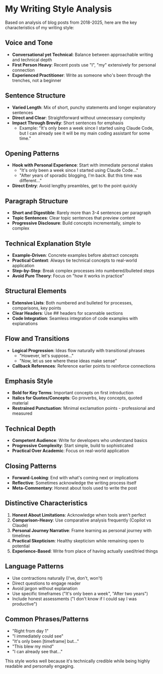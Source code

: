 # My Writing Style Analysis

Based on analysis of blog posts from 2018-2025, here are the key characteristics of my writing style:

## Voice and Tone
- **Conversational yet Technical**: Balance between approachable writing and technical depth
- **First Person Heavy**: Recent posts use "I", "my" extensively for personal connection
- **Experienced Practitioner**: Write as someone who's been through the trenches, not a beginner

## Sentence Structure
- **Varied Length**: Mix of short, punchy statements and longer explanatory sentences
- **Direct and Clear**: Straightforward without unnecessary complexity
- **Impact Through Brevity**: Short sentences for emphasis
  - Example: "It's only been a week since I started using Claude Code, but I can already see it will be my main coding assistant for some time."

## Opening Patterns
- **Hook with Personal Experience**: Start with immediate personal stakes
  - "It's only been a week since I started using Claude Code..."
  - "After years of sporadic blogging, I'm back. But this time was different..."
- **Direct Entry**: Avoid lengthy preambles, get to the point quickly

## Paragraph Structure
- **Short and Digestible**: Rarely more than 3-4 sentences per paragraph
- **Topic Sentences**: Clear topic sentences that preview content
- **Progressive Disclosure**: Build concepts incrementally, simple to complex

## Technical Explanation Style
- **Example-Driven**: Concrete examples before abstract concepts
- **Practical Context**: Always tie technical concepts to real-world application
- **Step-by-Step**: Break complex processes into numbered/bulleted steps
- **Avoid Pure Theory**: Focus on "how it works in practice"

## Structural Elements
- **Extensive Lists**: Both numbered and bulleted for processes, comparisons, key points
- **Clear Headers**: Use ## headers for scannable sections
- **Code Integration**: Seamless integration of code examples with explanations

## Flow and Transitions
- **Logical Progression**: Ideas flow naturally with transitional phrases
  - "However, let's suppose..."
  - "Now, let us see where these ideas make sense"
- **Callback References**: Reference earlier points to reinforce connections

## Emphasis Style
- **Bold for Key Terms**: Important concepts on first introduction
- **Italics for Quotes/Concepts**: Go proverbs, key concepts, quoted material
- **Restrained Punctuation**: Minimal exclamation points - professional and measured

## Technical Depth
- **Competent Audience**: Write for developers who understand basics
- **Progressive Complexity**: Start simple, build to sophisticated
- **Practical Over Academic**: Focus on real-world application

## Closing Patterns
- **Forward-Looking**: End with what's coming next or implications
- **Reflective**: Sometimes acknowledge the writing process itself
- **Meta-Commentary**: Honest about tools used to write the post

## Distinctive Characteristics

1. **Honest About Limitations**: Acknowledge when tools aren't perfect
2. **Comparison-Heavy**: Use comparative analysis frequently (Copilot vs Claude)
3. **Personal Journey Narrative**: Frame learning as personal journey with timelines
4. **Practical Skepticism**: Healthy skepticism while remaining open to potential
5. **Experience-Based**: Write from place of having actually used/tried things

## Language Patterns
- Use contractions naturally (I've, don't, won't)
- Direct questions to engage reader
- Avoid jargon without explanation
- Use specific timeframes ("It's only been a week", "After two years")
- Include honest assessments ("I don't know if I could say I was productive")

## Common Phrases/Patterns
- "Right from day 1"
- "I immediately could see"
- "It's only been [timeframe] but..."
- "This blew my mind"
- "I can already see that..."

This style works well because it's technically credible while being highly readable and personally engaging.